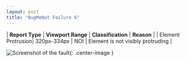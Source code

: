 ```yaml
---
layout: post
title: "BugMeNot Failure 6"
---
```

| **Report Type** | **Viewport Range** | **Classification** | **Reason** |
| Element Protrusion| 320px-334px | NOI | Element is not visibly protruding | 

![Screenshot of the fault](../../../assets/images/BugMeNot/fault6/overflow-Width327.png){: .center-image }